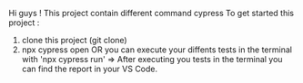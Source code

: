 Hi guys ! This project contain different command cypress
To get started this project : 
1. clone this project (git clone)
2. npx cypress open OR you can execute your diffents tests in the terminal with 'npx cypress run'
=> After executing you tests in the terminal you can find the report in your VS Code.
